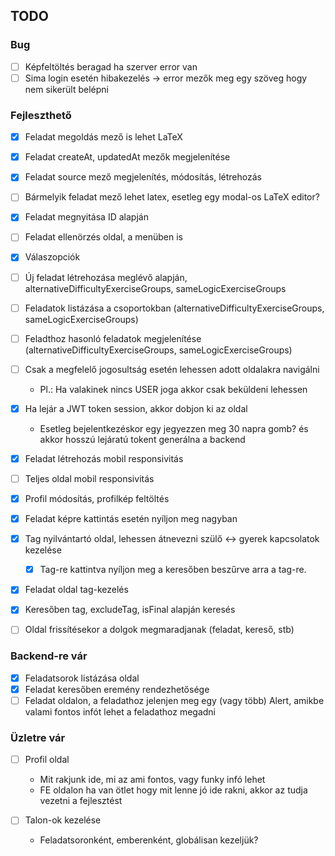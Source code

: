 ## TODO

### Bug

- [ ] Képfeltöltés beragad ha szerver error van
- [ ] Sima login esetén hibakezelés -> error mezők meg egy szöveg hogy nem sikerült belépni

### Fejleszthető

- [x] Feladat megoldás mező is lehet LaTeX
- [X] Feladat createAt, updatedAt mezők megjelenítése
- [X] Feladat source mező megjelenítés, módosítás, létrehozás
- [ ] Bármelyik feladat mező lehet latex, esetleg egy modal-os LaTeX editor?
- [X] Feladat megnyitása ID alapján
- [ ] Feladat ellenörzés oldal, a menüben is
- [X] Válaszopciók
- [ ] Új feladat létrehozása meglévő alapján, alternativeDifficultyExerciseGroups, sameLogicExerciseGroups
- [ ] Feladatok listázása a csoportokban (alternativeDifficultyExerciseGroups, sameLogicExerciseGroups)
- [ ] Feladthoz hasonló feladatok megjelenítése (alternativeDifficultyExerciseGroups, sameLogicExerciseGroups)
- [ ] Csak a megfelelő jogosultság esetén lehessen adott oldalakra navigálni

   - Pl.: Ha valakinek nincs USER joga akkor csak beküldeni lehessen

- [X] Ha lejár a JWT token session, akkor dobjon ki az oldal

   - Esetleg bejelentkezéskor egy jegyezzen meg 30 napra gomb? és akkor hosszú lejáratú tokent generálna a backend

- [X] Feladat létrehozás mobil responsivitás
- [ ] Teljes oldal mobil responsivitás
- [X] Profil módosítás, profilkép feltöltés
- [X] Feladat képre kattintás esetén nyíljon meg nagyban
- [X] Tag nyilvántartó oldal, lehessen átnevezni szülő <-> gyerek kapcsolatok kezelése

   - [X] Tag-re kattintva nyíljon meg a keresőben beszűrve arra a tag-re.

- [X] Feladat oldal tag-kezelés

- [X] Keresőben tag, excludeTag, isFinal alapján keresés
- [ ] Oldal frissítésekor a dolgok megmaradjanak (feladat, kereső, stb)

### Backend-re vár

- [X] Feladatsorok listázása oldal
- [X] Feladat keresőben eremény rendezhetősége
- [ ] Feladat oldalon, a feladathoz jelenjen meg egy (vagy több) Alert, amikbe valami fontos infót lehet a feladathoz megadni

### Üzletre vár

- [ ] Profil oldal

   - Mit rakjunk ide, mi az ami fontos, vagy funky infó lehet
   - FE oldalon ha van ötlet hogy mit lenne jó ide rakni, akkor az tudja vezetni a fejlesztést

- [ ] Talon-ok kezelése

   - Feladatsoronként, emberenként, globálisan kezeljük?
